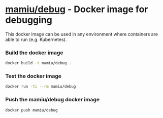 # [mamiu/debug](https://hub.docker.com/r/mamiu/debug) - Docker image for debugging

This docker image can be used in any environment where containers are able to run (e.g. Kubernetes).

### Build the docker image

```bash
docker build -t mamiu/debug .
```

### Test the docker image

```bash
docker run -ti --rm mamiu/debug
```

### Push the mamiu/debug docker image

```bash
docker push mamiu/debug
```

